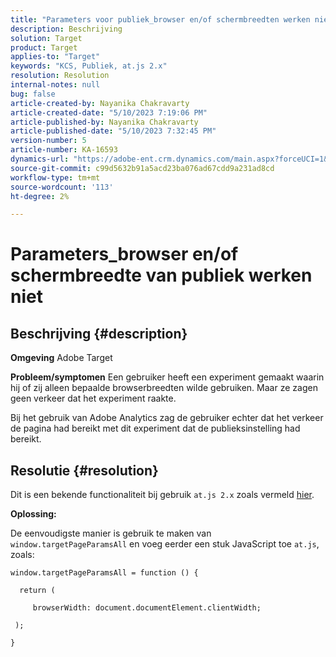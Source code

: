 ```yaml
---
title: "Parameters voor publiek_browser en/of schermbreedten werken niet"
description: Beschrijving
solution: Target
product: Target
applies-to: "Target"
keywords: "KCS, Publiek, at.js 2.x"
resolution: Resolution
internal-notes: null
bug: false
article-created-by: Nayanika Chakravarty
article-created-date: "5/10/2023 7:19:06 PM"
article-published-by: Nayanika Chakravarty
article-published-date: "5/10/2023 7:32:45 PM"
version-number: 5
article-number: KA-16593
dynamics-url: "https://adobe-ent.crm.dynamics.com/main.aspx?forceUCI=1&pagetype=entityrecord&etn=knowledgearticle&id=33aea286-67ef-ed11-8849-6045bd006239"
source-git-commit: c99d5632b91a5acd23ba076ad67cdd9a231ad8cd
workflow-type: tm+mt
source-wordcount: '113'
ht-degree: 2%

---
```


# Parameters_browser en/of schermbreedte van publiek werken niet

## Beschrijving {#description}

<b>Omgeving</b>
Adobe Target


<b>Probleem/symptomen</b>
Een gebruiker heeft een experiment gemaakt waarin hij of zij alleen bepaalde browserbreedten wilde gebruiken. Maar ze zagen geen verkeer dat het experiment raakte.

Bij het gebruik van Adobe Analytics zag de gebruiker echter dat het verkeer de pagina had bereikt met dit experiment dat de publieksinstelling had bereikt.


## Resolutie {#resolution}


Dit is een bekende functionaliteit bij gebruik `at.js 2.x` zoals vermeld [hier](https://experienceleague.adobe.com/docs/target-dev/developer/client-side/at-js-implementation/upgrading-from-atjs-1x-to-atjs-20.html).

<b>Oplossing:</b>

De eenvoudigste manier is gebruik te maken van `window.targetPageParamsAll` en voeg eerder een stuk JavaScript toe `at.js`, zoals:


```
window.targetPageParamsAll = function () {

  return (

     browserWidth: document.documentElement.clientWidth;

 );

}
```


